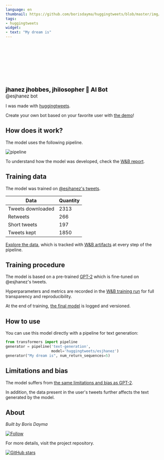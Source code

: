 ```yaml
---
language: en
thumbnail: https://github.com/borisdayma/huggingtweets/blob/master/img/logo.png?raw=true
tags:
- huggingtweets
widget:
- text: "My dream is"
---
```


<div>
<div style="width: 132px; height:132px; border-radius: 50%; background-size: cover; background-image: url('https://pbs.twimg.com/profile_images/1240625242072023044/Jruquom7_400x400.jpg')">
</div>
<div style="margin-top: 8px; font-size: 19px; font-weight: 800">jhanez jhobbes, jhilosopher 🤖 AI Bot </div>
<div style="font-size: 15px">@esjhanez bot</div>
</div>

I was made with [huggingtweets](https://github.com/borisdayma/huggingtweets).

Create your own bot based on your favorite user with [the demo](https://colab.research.google.com/github/borisdayma/huggingtweets/blob/master/huggingtweets-demo.ipynb)!

## How does it work?

The model uses the following pipeline.

![pipeline](https://github.com/borisdayma/huggingtweets/blob/master/img/pipeline.png?raw=true)

To understand how the model was developed, check the [W&B report](https://wandb.ai/wandb/huggingtweets/reports/HuggingTweets-Train-a-Model-to-Generate-Tweets--VmlldzoxMTY5MjI).

## Training data

The model was trained on [@esjhanez's tweets](https://twitter.com/esjhanez).

| Data | Quantity |
| --- | --- |
| Tweets downloaded | 2313 |
| Retweets | 266 |
| Short tweets | 197 |
| Tweets kept | 1850 |

[Explore the data](https://wandb.ai/wandb/huggingtweets/runs/3cebik9o/artifacts), which is tracked with [W&B artifacts](https://docs.wandb.com/artifacts) at every step of the pipeline.

## Training procedure

The model is based on a pre-trained [GPT-2](https://huggingface.co/gpt2) which is fine-tuned on @esjhanez's tweets.

Hyperparameters and metrics are recorded in the [W&B training run](https://wandb.ai/wandb/huggingtweets/runs/3ot7nfwp) for full transparency and reproducibility.

At the end of training, [the final model](https://wandb.ai/wandb/huggingtweets/runs/3ot7nfwp/artifacts) is logged and versioned.

## How to use

You can use this model directly with a pipeline for text generation:

```python
from transformers import pipeline
generator = pipeline('text-generation',
                     model='huggingtweets/esjhanez')
generator("My dream is", num_return_sequences=5)
```

## Limitations and bias

The model suffers from [the same limitations and bias as GPT-2](https://huggingface.co/gpt2#limitations-and-bias).

In addition, the data present in the user's tweets further affects the text generated by the model.

## About

*Built by Boris Dayma*

[![Follow](https://img.shields.io/twitter/follow/borisdayma?style=social)](https://twitter.com/intent/follow?screen_name=borisdayma)

For more details, visit the project repository.

[![GitHub stars](https://img.shields.io/github/stars/borisdayma/huggingtweets?style=social)](https://github.com/borisdayma/huggingtweets)
